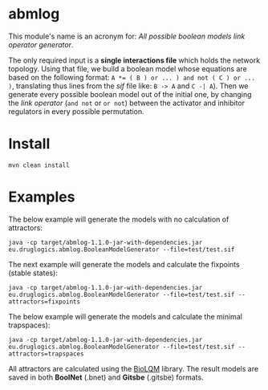 # abmlog

This module's name is an acronym for: *All possible boolean models link operator generator*.

The only required input is a **single interactions file** which holds the network topology.
Using that file, we build a boolean model whose equations are based on the following format:
`A *= ( B ) or ... ) and not ( C ) or ... )`, translating thus lines from the *sif* file like: `B -> A` and `C -| A`).
Then we generate every possible boolean model out of the initial one, by changing the *link operator* (`and not` or 
`or not`) between the activator and inhibitor regulators in every possible permutation.

# Install

```
mvn clean install
```

# Examples

The below example will generate the models with no calculation of attractors:
```
java -cp target/abmlog-1.1.0-jar-with-dependencies.jar eu.druglogics.abmlog.BooleanModelGenerator --file=test/test.sif
```

The next example will generate the models and calculate the fixpoints (stable states):
```
java -cp target/abmlog-1.1.0-jar-with-dependencies.jar eu.druglogics.abmlog.BooleanModelGenerator --file=test/test.sif --attractors=fixpoints
```

The below example will generate the models and calculate the minimal trapspaces):
```
java -cp target/abmlog-1.1.0-jar-with-dependencies.jar eu.druglogics.abmlog.BooleanModelGenerator --file=test/test.sif --attractors=trapspaces
```

All attractors are calculated using the [BioLQM](https://github.com/colomoto/bioLQM) library.
The result models are saved in both **BoolNet** (.bnet) and **Gitsbe** (.gitsbe) formats.